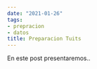 ```yaml
---
date: "2021-01-26"
tags:
- prepracion
- datos
title: Preparacion Tuits
---
```


En este post presentaremos..